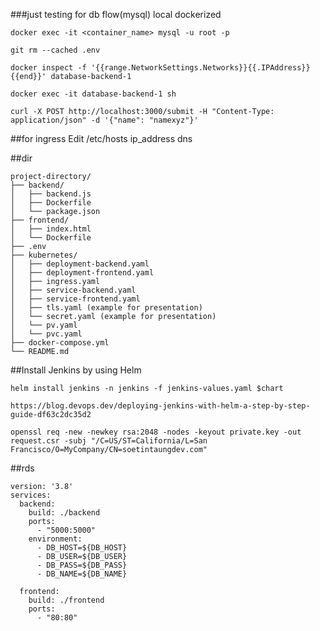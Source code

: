 ###just testing for db flow(mysql) local dockerized


`docker exec -it <container_name> mysql -u root -p`


`git rm --cached .env`

`docker inspect -f '{{range.NetworkSettings.Networks}}{{.IPAddress}}{{end}}' database-backend-1`

`docker exec -it database-backend-1 sh`

`curl -X POST http://localhost:3000/submit -H "Content-Type: application/json" -d '{"name": "namexyz"}'`


##for ingress
Edit /etc/hosts
ip_address dns


##dir
```
project-directory/
├── backend/
│   ├── backend.js
│   ├── Dockerfile
│   └── package.json
├── frontend/
│   ├── index.html
│   └── Dockerfile
├── .env
├── kubernetes/
│   ├── deployment-backend.yaml
│   ├── deployment-frontend.yaml
│   ├── ingress.yaml
│   ├── service-backend.yaml
│   ├── service-frontend.yaml
│   ├── tls.yaml (example for presentation)
│   └── secret.yaml (example for presentation)
│   └── pv.yaml
│   └── pvc.yaml
├── docker-compose.yml
└── README.md
```

##Install Jenkins by using Helm

```
helm install jenkins -n jenkins -f jenkins-values.yaml $chart

https://blog.devops.dev/deploying-jenkins-with-helm-a-step-by-step-guide-df63c2dc35d2 

openssl req -new -newkey rsa:2048 -nodes -keyout private.key -out request.csr -subj "/C=US/ST=California/L=San Francisco/O=MyCompany/CN=soetintaungdev.com"

```

##rds

```
version: '3.8'
services:
  backend:
    build: ./backend
    ports:
      - "5000:5000"
    environment:
      - DB_HOST=${DB_HOST}
      - DB_USER=${DB_USER}
      - DB_PASS=${DB_PASS}
      - DB_NAME=${DB_NAME}

  frontend:
    build: ./frontend
    ports:
      - "80:80"

```

